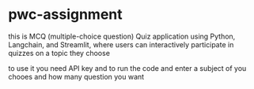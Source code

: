 # pwc-assignment

this is  MCQ (multiple-choice question) Quiz application using Python, Langchain, and
Streamlit, where users can interactively participate in quizzes on a topic they choose

to use it you need API key 
and to run the code and enter a subject of you chooes and how many question you want

